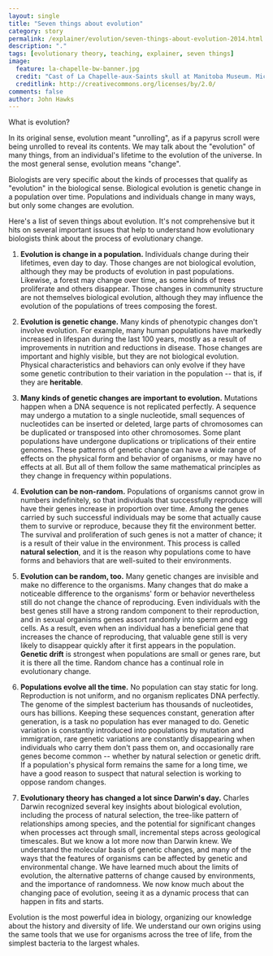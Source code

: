 ```yaml
---
layout: single 
title: "Seven things about evolution" 
category: story
permalink: /explainer/evolution/seven-things-about-evolution-2014.html
description: "."
tags: [evolutionary theory, teaching, explainer, seven things] 
image:
  feature: la-chapelle-bw-banner.jpg
  credit: "Cast of La Chapelle-aux-Saints skull at Manitoba Museum. Michael Himbeault CC-BY 2.0"
  creditlink: http://creativecommons.org/licenses/by/2.0/
comments: false 
author: John Hawks 
---
```


What is evolution? 

In its original sense, evolution meant "unrolling", as if a papyrus scroll were being unrolled to reveal its contents. We may talk about the "evolution" of many things, from an individual's lifetime to the evolution of the universe. In the most general sense, evolution means "change". 

Biologists are very specific about the kinds of processes that qualify as "evolution" in the biological sense. Biological evolution is genetic change in a population over time. Populations and individuals change in many ways, but only some changes are evolution. 

Here's a list of seven things about evolution. It's not comprehensive but it hits on several important issues that help to understand how evolutionary biologists think about the process of evolutionary change. 

1. **Evolution is change in a population.** Individuals change during their lifetimes, even day to day. Those changes are not biological evolution, although they may be products of evolution in past populations. Likewise, a forest may change over time, as some kinds of trees proliferate and others disappear. Those changes in community structure are not themselves biological evolution, although they may influence the evolution of the populations of trees composing the forest. 

2. **Evolution is genetic change.** Many kinds of phenotypic changes don't involve evolution. For example, many human populations have markedly increased in lifespan during the last 100 years, mostly as a result of improvements in nutrition and reductions in disease. Those changes are important and highly visible, but they are not biological evolution. Physical characteristics and behaviors can only evolve if they have some genetic contribution to their variation in the population -- that is, if they are **heritable**. 


3. **Many kinds of genetic changes are important to evolution.** Mutations happen when a DNA sequence is not replicated perfectly. A sequence may undergo a mutation to a single nucleotide, small sequences of nucleotides can be inserted or deleted, large parts of chromosomes can be duplicated or transposed into other chromosomes. Some plant populations have undergone duplications or triplications of their entire genomes. These patterns of genetic change can have a wide range of effects on the physical form and behavior of organisms, or may have no effects at all. But all of them follow the same mathematical principles as they change in frequency within populations.

4. **Evolution can be non-random.** Populations of organisms cannot grow in numbers indefinitely, so that individuals that successfully reproduce will have their genes increase in proportion over time. Among the genes carried by such successful individuals may be some that actually cause them to survive or reproduce, because they fit the environment better. The survival and proliferation of such genes is not a matter of chance; it is a result of their value in the environment. This process is called **natural selection**, and it is the reason why populations come to have forms and behaviors that are well-suited to their environments. 

5. **Evolution can be random, too.** Many genetic changes are invisible and make no difference to the organisms. Many changes that do make a noticeable difference to the organisms' form or behavior nevertheless still do not change the chance of reproducing. Even individuals with the best genes still have a strong random component to their reproduction, and in sexual organisms genes assort randomly into sperm and egg cells. As a result, even when an individual has a beneficial gene that increases the chance of reproducing, that valuable gene still is very likely to disappear quickly after it first appears in the population. **Genetic drift** is strongest when populations are small or genes rare, but it is there all the time. Random chance has a continual role in evolutionary change.

6. **Populations evolve all the time.** No population can stay static for long. Reproduction is not uniform, and no organism replicates DNA perfectly. The genome of the simplest bacterium has thousands of nucleotides, ours has billions. Keeping these sequences constant, generation after generation, is a task no population has ever managed to do. Genetic variation is constantly introduced into populations by mutation and immigration, rare genetic variations are constantly disappearing when individuals who carry them don't pass them on, and occasionally rare genes become common -- whether by natural selection or genetic drift. If a population's physical form remains the same for a long time, we have a good reason to suspect that natural selection is working to oppose random changes. 

7. **Evolutionary theory has changed a lot since Darwin's day.** Charles Darwin recognized several key insights about biological evolution, including the process of natural selection, the tree-like pattern of relationships among species, and the potential for significant changes when processes act through small, incremental steps across geological timescales. But we know a lot more now than Darwin knew. We understand the molecular basis of genetic changes, and many of the ways that the features of organisms can be affected by genetic and environmental change. We have learned much about the limits of evolution, the alternative patterns of change caused by environments, and the importance of randomness. We now know much about the changing pace of evolution, seeing it as a dynamic process that can happen in fits and starts. 

Evolution is the most powerful idea in biology, organizing our knowledge about the history and diversity of life. We understand our own origins using the same tools that we use for organisms across the tree of life, from the simplest bacteria to the largest whales. 

